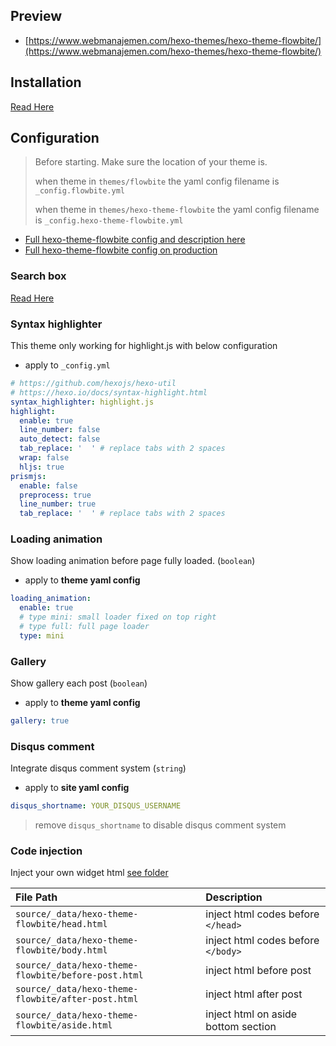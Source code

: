 ## Preview

- [https://www.webmanajemen.com/hexo-themes/hexo-theme-flowbite/](https://www.webmanajemen.com/hexo-themes/hexo-theme-flowbite/)

## Installation

[Read Here](https://github.com/dimaslanjaka/hexo-themes?tab=readme-ov-file#how-to-install)

## Configuration

> Before starting. Make sure the location of your theme is.
>
> when theme in `themes/flowbite` the yaml config filename is `_config.flowbite.yml`
>
> when theme in `themes/hexo-theme-flowbite` the yaml config filename is `_config.hexo-theme-flowbite.yml`

- [Full hexo-theme-flowbite config and description here](https://github.com/dimaslanjaka/hexo-themes/blob/master/themes/hexo-theme-flowbite/_config.yml)
- [Full hexo-theme-flowbite config on production](https://github.com/dimaslanjaka/static-blog-generator-hexo/blob/master/site/_config.flowbite.yml)

### Search box

[Read Here](https://github.com/dimaslanjaka/hexo-themes?tab=readme-ov-file#search-data)

### Syntax highlighter

This theme only working for highlight.js with below configuration

- apply to `_config.yml`

```yaml
# https://github.com/hexojs/hexo-util
# https://hexo.io/docs/syntax-highlight.html
syntax_highlighter: highlight.js
highlight:
  enable: true
  line_number: false
  auto_detect: false
  tab_replace: '  ' # replace tabs with 2 spaces
  wrap: false
  hljs: true
prismjs:
  enable: false
  preprocess: true
  line_number: true
  tab_replace: '  ' # replace tabs with 2 spaces
```

### Loading animation

Show loading animation before page fully loaded. (`boolean`)

- apply to **theme yaml config**

```yaml
loading_animation:
  enable: true
  # type mini: small loader fixed on top right
  # type full: full page loader
  type: mini
```

### Gallery

Show gallery each post (`boolean`)

- apply to **theme yaml config**

```yml
gallery: true
```

### Disqus comment

Integrate disqus comment system (`string`)

- apply to **site yaml config**

```yaml
disqus_shortname: YOUR_DISQUS_USERNAME
```

> remove `disqus_shortname` to disable disqus comment system

### Code injection

Inject your own widget html [see folder](./source/_data/hexo-theme-flowbite/)

| File Path | Description |
| :--- | :--- |
| `source/_data/hexo-theme-flowbite/head.html` | inject html codes before `</head>` |
| `source/_data/hexo-theme-flowbite/body.html` | inject html codes before `</body>` |
| `source/_data/hexo-theme-flowbite/before-post.html` | inject html before post |
| `source/_data/hexo-theme-flowbite/after-post.html` | inject html after post |
| `source/_data/hexo-theme-flowbite/aside.html` | inject html on aside bottom section |
